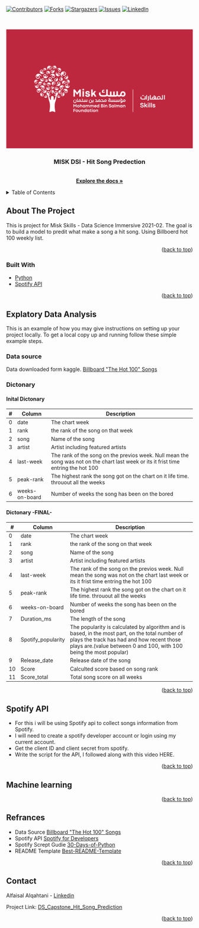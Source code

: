 <div id="top"></div>
<!--
*** Thanks for checking out the Best-README-Template. If you have a suggestion
*** that would make this better, please fork the repo and create a pull request
*** or simply open an issue with the tag "enhancement".
*** Don't forget to give the project a star!
*** Thanks again! Now go create something AMAZING! :D
-->



<!-- PROJECT SHIELDS -->
<!--
*** I'm using markdown "reference style" links for readability.
*** Reference links are enclosed in brackets [ ] instead of parentheses ( ).
*** See the bottom of this document for the declaration of the reference variables
*** for contributors-url, forks-url, etc. This is an optional, concise syntax you may use.
*** https://www.markdownguide.org/basic-syntax/#reference-style-links
-->
[![Contributors][contributors-shield]][contributors-url]
[![Forks][forks-shield]][forks-url]
[![Stargazers][stars-shield]][stars-url]
[![Issues][issues-shield]][issues-url]
[![LinkedIn][linkedin-shield]][linkedin-url]

##

<!-- PROJECT LOGO -->
<br />
<div align="center">
  <a href="https://github.com/github_username/repo_name">
    <img src="img/skills-new.jpg" alt="Logo">
  </a>

<h3 align="center">MISK DSI - Hit Song Predection</h3>

  <p align="center">
  <!--  This is project for Misk Skills - Data Science Immersive 2021-02. The goal is to build a model to predit what make a song a hit song. Using Billboerd hot 100 weekly list. -->
    <br />
    <a href="https://github.com/AlfaisalGassim/DS_Capstone_Hit_Song_Prediction"><strong>Explore the docs »</strong></a>
    <br />
  </p>
</div>



<!-- TABLE OF CONTENTS -->
<details>
  <summary>Table of Contents</summary>
  <ol>
    <li>
      <a href="#about-the-project">About The Project</a>
      <ul>
        <li><a href="#built-with">Built With</a></li>
      </ul>
    </li>
    <li>
      <a href="#explatory-data-analysis">Explatory Data Analysis</a>
      <ul>
        <li><a href="#data-source">Data Source</a></li>
        <li><a href="#dictonary">Dictonary</a></li>
        <li><a href="#spotify-api">Spotify API</a></li>
      </ul>
    </li>
    <li><a href="#machine-learning">Machine learning</a></li>
    <li><a href="#refrances">Refrances</a></li>
    <li><a href="#contact">Contact</a></li>
  </ol>
</details>



<!-- ABOUT THE PROJECT -->
## About The Project

<!-- [![Product Name Screen Shot][product-screenshot]](https://example.com) -->

This is project for Misk Skills - Data Science Immersive 2021-02. The goal is to build a model to predit what make a song a hit song. Using Billboerd hot 100 weekly list.

<p align="right">(<a href="#top">back to top</a>)</p>



### Built With

* [Python](https://www.python.org/)
* [Spotify API](https://developer.spotify.com/documentation/web-api/)

<p align="right">(<a href="#top">back to top</a>)</p>



<!-- GETTING STARTED -->
## Explatory Data Analysis

This is an example of how you may give instructions on setting up your project locally.
To get a local copy up and running follow these simple example steps.

### Data source 

Data downloaded form kaggle.
[Billboard "The Hot 100" Songs](https://www.kaggle.com/dhruvildave/billboard-the-hot-100-songs)

### Dictonary 

#### Inital Dictonary

| #  | Column          | Description     |
| -- |  --------       |    --------     |
| 0  | date            | The chart week  |
| 1  | rank            | the rank of the song on that week  |
| 2  | song            | Name of the song  |
| 3  | artist          | Artist including featured artists  |
| 4  | last-week       | The rank of the song on the previos week. Null mean the song was not on the chart last week or its it frist time entring the hot 100 |
| 5  | peak-rank       | The highest rank the song got on the chart on it life time. throuout all the weeks |
| 6  | weeks-on-board  | Number of weeks the song has been on the bored   | object  |


#### Dictonary -FINAL- 

| #  | Column             | Description     |
| -- |  --------          |    --------     |
| 0 | date                | The chart week  |
| 1  | rank               | the rank of the song on that week  |
| 2  | song               | Name of the song  |
| 3  | artist             | Artist including featured artists  |
| 4  | last-week          | The rank of the song on the previos week. Null mean the song was not on the chart last week or its it frist time entring the hot 100 |
| 5  | peak-rank          | The highest rank the song got on the chart on it life time. throuout all the weeks |
| 6  | weeks-on-board     | Number of weeks the song has been on the bored   |
| 7  | Duration_ms        | The length of the song |
| 8  | Spotify_popularity | The popularity is calculated by algorithm and is based, in the most part, on the total number of plays the track has had and how recent those plays are.(value between 0 and 100, with 100 being the most popular)|
| 9  | Release_date       | Release date of the song |
| 10 | Score              | Calculted score based on song rank |
| 11 | Score_total        | Total song score on all weeks |



<p align="right">(<a href="#top">back to top</a>)</p>



<!-- Spotify API -->
## Spotify API

* For this i will be using Spotify api to collect songs information from Spotify. 
* I will need to create a spotify developer account or login using my current account.
* Get the client ID and client secret from spotify.
* Write the script for the API,  I followed along with this video HERE.


<p align="right">(<a href="#top">back to top</a>)</p>



<!-- Machine learning -->
## Machine learning


<p align="right">(<a href="#top">back to top</a>)</p>



<!-- Refrances -->
## Refrances

* Data Source [Billboard "The Hot 100" Songs](https://www.kaggle.com/dhruvildave/billboard-the-hot-100-songs)
* Spotify API [Spotify for Developers](https://developer.spotify.com/documentation/web-api/)
* Spotify Scrept Gudie [30-Days-of-Python](https://github.com/codingforentrepreneurs/30-Days-of-Python/tree/master/tutorial-reference/Day%2019)
* README Template [Best-README-Template](https://github.com/othneildrew/Best-README-Template)

<p align="right">(<a href="#top">back to top</a>)</p>


<!-- CONTACT -->
## Contact

Alfaisal Alqahtani - [Linkedin](https://www.linkedin.com/in/alfaisal-gassim-581029158/)

Project Link: [DS_Capstone_Hit_Song_Prediction](https://github.com/AlfaisalGassim/DS_Capstone_Hit_Song_Prediction)

<p align="right">(<a href="#top">back to top</a>)</p>





<!-- MARKDOWN LINKS & IMAGES -->
<!-- https://www.markdownguide.org/basic-syntax/#reference-style-links -->
[contributors-shield]: https://img.shields.io/github/contributors/AlfaisalGassim/DS_Capstone_Hit_Song_Prediction.svg?style=for-the-badge
[contributors-url]: https://github.com/AlfaisalGassim/DS_Capstone_Hit_Song_Prediction/graphs/contributors
[forks-shield]: https://img.shields.io/github/forks/AlfaisalGassim/DS_Capstone_Hit_Song_Prediction.svg?style=for-the-badge
[forks-url]: https://github.com/AlfaisalGassim/DS_Capstone_Hit_Song_Prediction/network/members
[stars-shield]: https://img.shields.io/github/stars/AlfaisalGassim/DS_Capstone_Hit_Song_Prediction.svg?style=for-the-badge
[stars-url]: https://github.com/AlfaisalGassim/DS_Capstone_Hit_Song_Prediction/stargazers
[issues-shield]: https://img.shields.io/github/issues/AlfaisalGassim/DS_Capstone_Hit_Song_Prediction.svg?style=for-the-badge
[issues-url]: https://github.com/AlfaisalGassim/DS_Capstone_Hit_Song_Prediction/issues
[linkedin-shield]: https://img.shields.io/badge/-LinkedIn-black.svg?style=for-the-badge&logo=linkedin&colorB=555
[linkedin-url]: https://www.linkedin.com/in/alfaisal-gassim-581029158/
[product-screenshot]: images/screenshot.png

